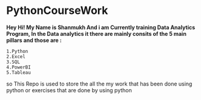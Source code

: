 # PythonCourseWork

**Hey Hi! My Name is Shanmukh And i am Currently training Data Analytics Program, In the Data analytics it there are mainly consits of the 5 main pillars and those are :**

```
1.Python
2.Excel
3.SQL
4.PowerBI
5.Tableau
```


so This Repo is used to store the all the my work that has been done using python or exercises that are done by using python 